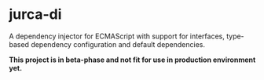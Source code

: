 # jurca-di

A dependency injector for ECMAScript with support for interfaces, type-based
dependency configuration and default dependencies.

**This project is in beta-phase and not fit for use in production environment
yet.**
